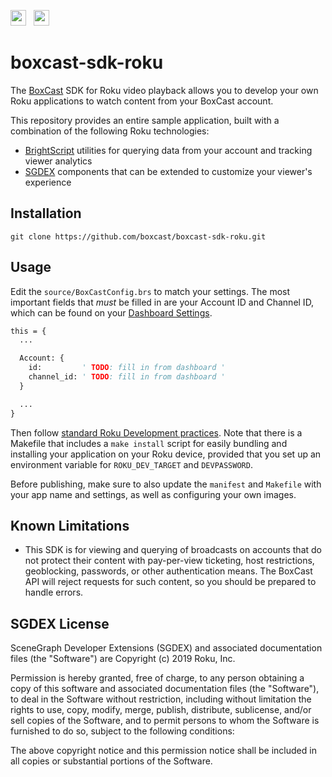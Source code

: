 <a href="https://www.boxcast.com" target="_blank"><img src="https://www.boxcast.com/hs-fs/hub/484866/file-2483746126-png/Logos/NewBoxCastLogo.png?t=1494524438771" height="25"></a> &nbsp; <a href="https://developer.roku.com" target="_blank"><img src="https://image.roku.com/bWFya2V0aW5n/roku-logo.png" height="25"></a>

# boxcast-sdk-roku

The [BoxCast](https://www.boxcast.com) SDK for Roku video playback allows you to develop your own Roku applications to watch content from your BoxCast account.

This repository provides an entire sample application, built with a combination of the following Roku technologies:
* [BrightScript](https://sdkdocs.roku.com/display/sdkdoc/BrightScript+Language+Reference) utilities for querying data from your account and tracking viewer analytics
* [SGDEX](https://github.com/rokudev/SceneGraphDeveloperExtensions) components that can be extended to customize your viewer's experience

## Installation

```
git clone https://github.com/boxcast/boxcast-sdk-roku.git
```

## Usage

Edit the `source/BoxCastConfig.brs` to match your settings. The most important
fields that _must_ be filled in are your Account ID and Channel ID, which can be
found on your
<a href="https://dashboard.boxcast.com/#/settings" target="_blank">Dashboard Settings</a>.

```vb
this = {
  ...

  Account: {
    id:         ' TODO: fill in from dashboard '
    channel_id: ' TODO: fill in from dashboard '
  }

  ...
}
```

Then follow <a href="https://developer.roku.com/docs/developer-program/getting-started/roku-dev-prog.md" target="_blank">
standard Roku Development practices</a>.  Note that there is a Makefile that
includes a `make install` script for easily bundling and installing your
application on your Roku device, provided that you set up an environment
variable for `ROKU_DEV_TARGET` and `DEVPASSWORD`.

Before publishing, make sure to also update the `manifest` and `Makefile` with your app
name and settings, as well as configuring your own images.

## Known Limitations

* This SDK is for viewing and querying of broadcasts on accounts that do not protect their content with pay-per-view ticketing, host restrictions, geoblocking, passwords, or other authentication means.  The BoxCast API will reject requests for such content, so you should be prepared to handle errors.

## SGDEX License

SceneGraph Developer Extensions (SGDEX) and associated documentation files (the "Software") are Copyright (c) 2019 Roku, Inc.

Permission is hereby granted, free of charge, to any person obtaining a copy of this software and associated documentation files (the "Software"), to deal in the Software without restriction, including without limitation the rights to use, copy, modify, merge, publish, distribute, sublicense, and/or sell copies of the Software, and to permit persons to whom the Software is furnished to do so, subject to the following conditions:

The above copyright notice and this permission notice shall be included in all copies or substantial portions of the Software.
